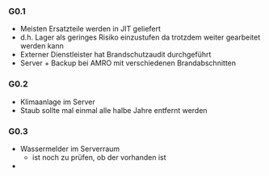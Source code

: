 ### G0.1
- Meisten Ersatzteile werden in JIT geliefert
- d.h. Lager als geringes Risiko einzustufen da trotzdem weiter gearbeitet werden kann
- Externer Dienstleister hat Brandschutzaudit durchgeführt 
- Server + Backup bei AMRO mit verschiedenen Brandabschnitten
### G0.2
- Klimaanlage im Server
- Staub sollte mal einmal alle halbe Jahre entfernt werden

### G0.3
- Wassermelder im Serverraum
	- ist noch zu prüfen, ob der vorhanden ist
- 